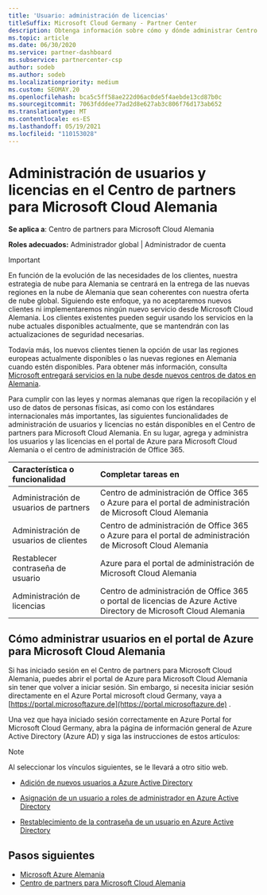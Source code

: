 ```yaml
---
title: 'Usuario: administración de licencias'
titleSuffix: Microsoft Cloud Germany - Partner Center
description: Obtenga información sobre cómo y dónde administrar Centro de partners asociados, clientes y licencias de Microsoft Cloud Germany, así como restablecimientos de contraseña.
ms.topic: article
ms.date: 06/30/2020
ms.service: partner-dashboard
ms.subservice: partnercenter-csp
author: sodeb
ms.author: sodeb
ms.localizationpriority: medium
ms.custom: SEOMAY.20
ms.openlocfilehash: bca5c5ff58ae222d06ac0de5f4aebde13cd87b0c
ms.sourcegitcommit: 7063fdddee77ad2d8e627ab3c806f76d173ab652
ms.translationtype: MT
ms.contentlocale: es-ES
ms.lasthandoff: 05/19/2021
ms.locfileid: "110153028"
---
```

# <a name="user-and-license-management-in-partner-center-for-microsoft-cloud-germany"></a>Administración de usuarios y licencias en el Centro de partners para Microsoft Cloud Alemania

**Se aplica a**: Centro de partners para Microsoft Cloud Alemania

**Roles adecuados:** Administrador global | Administrador de cuenta

> [!IMPORTANT]
> En función de la evolución de las necesidades de los clientes, nuestra estrategia de nube para Alemania se centrará en la entrega de las nuevas regiones en la nube de Alemania que sean coherentes con nuestra oferta de nube global. Siguiendo este enfoque, ya no aceptaremos nuevos clientes ni implementaremos ningún nuevo servicio desde Microsoft Cloud Alemania. Los clientes existentes pueden seguir usando los servicios en la nube actuales disponibles actualmente, que se mantendrán con las actualizaciones de seguridad necesarias.
>  
> Todavía más, los nuevos clientes tienen la opción de usar las regiones europeas actualmente disponibles o las nuevas regiones en Alemania cuando estén disponibles. Para obtener más información, consulta [Microsoft entregará servicios en la nube desde nuevos centros de datos en Alemania](https://news.microsoft.com/europe/2018/08/31/microsoft-to-deliver-cloud-services-from-new-datacentres-in-germany-in-2019-to-meet-evolving-customer-needs/).

Para cumplir con las leyes y normas alemanas que rigen la recopilación y el uso de datos de personas físicas, así como con los estándares internacionales más importantes, las siguientes funcionalidades de administración de usuarios y licencias no están disponibles en el Centro de partners para Microsoft Cloud Alemania. En su lugar, agrega y administra los usuarios y las licencias en el portal de Azure para Microsoft Cloud Alemania o el centro de administración de Office 365.

Característica o funcionalidad | Completar tareas en
:--- | :---
Administración de usuarios de partners | Centro de administración de Office 365 o Azure para el portal de administración de Microsoft Cloud Alemania
Administración de usuarios de clientes | Centro de administración de Office 365 o Azure para el portal de administración de Microsoft Cloud Alemania
Restablecer contraseña de usuario | Azure para el portal de administración de Microsoft Cloud Alemania
Administración de licencias | Centro de administración de Office 365 o portal de licencias de Azure Active Directory de Microsoft Cloud Alemania

## <a name="how-to-manage-users-in-the-azure-portal-for-microsoft-cloud-germany"></a>Cómo administrar usuarios en el portal de Azure para Microsoft Cloud Alemania 

Si has iniciado sesión en el Centro de partners para Microsoft Cloud Alemania, puedes abrir el portal de Azure para Microsoft Cloud Alemania sin tener que volver a iniciar sesión. Sin embargo, si necesita iniciar sesión directamente en el Azure Portal microsoft cloud Germany, vaya a [https://portal.microsoftazure.de](https://portal.microsoftazure.de) . 

Una vez que haya iniciado sesión correctamente en Azure Portal for Microsoft Cloud Germany, abra la página de información general de Azure Active Directory (Azure AD) y siga las instrucciones de estos artículos:

> [!NOTE]  
> Al seleccionar los vínculos siguientes, se le llevará a otro sitio web.

-  [Adición de nuevos usuarios a Azure Active Directory](/azure/active-directory/active-directory-users-create-azure-portal)

-  [Asignación de un usuario a roles de administrador en Azure Active Directory](/azure/active-directory/active-directory-users-assign-role-azure-portal)

-  [Restablecimiento de la contraseña de un usuario en Azure Active Directory](/azure/active-directory/active-directory-users-reset-password-azure-portal)

## <a name="next-steps"></a>Pasos siguientes

-  [Microsoft Azure Alemania](https://azure.microsoft.com/global-infrastructure/germany/)
-  [Centro de partners para Microsoft Cloud Alemania](partner-center-for-microsoft-cloud-germany.md)